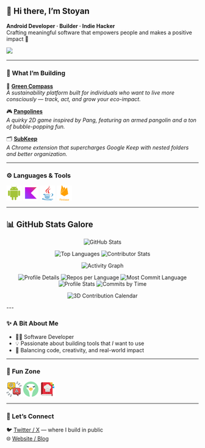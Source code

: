 ## 👋 Hi there, I’m Stoyan  

**Android Developer · Builder · Indie Hacker**  
Crafting meaningful software that empowers people and makes a positive impact 🌱  

![](https://github-profile-trophy.vercel.app/?username=skorudzhiev&theme=onestar&no-bg=true&margin-w=15)

---

### 🧭 What I’m Building  

🚀 **[Green Compass](https://www.greencompass.app/)**  
*A sustainability platform built for individuals who want to live more consciously — track, act, and grow your eco-impact.*

🎮 **[Pangolines](https://pangolines.vercel.app/)**  
*A quirky 2D game inspired by Pang, featuring an armed pangolin and a ton of bubble-popping fun.*

🗂️ **[SubKeep](https://chromewebstore.google.com/detail/subkeep/mhikglflelkigbdlaebmfoopkoejecic?authuser=0&hl=en)**  
*A Chrome extension that supercharges Google Keep with nested folders and better organization.*

---

### ⚙️ Languages & Tools  

<p align="left"> 
  <a href="https://developer.android.com" target="_blank"><img src="https://github.com/devicons/devicon/blob/master/icons/android/android-original.svg" alt="android" width="40" height="40"/></a>
  <a href="https://kotlinlang.org" target="_blank"><img src="https://github.com/devicons/devicon/blob/master/icons/kotlin/kotlin-original.svg" alt="kotlin" width="40" height="40"/></a>
  <a href="https://www.java.com/en/" target="_blank"><img src="https://github.com/devicons/devicon/blob/master/icons/java/java-original.svg" alt="java" width="40" height="40"/></a>
  <a href="https://firebase.google.com/" target="_blank"><img src="https://github.com/devicons/devicon/blob/master/icons/firebase/firebase-plain-wordmark.svg" alt="firebase" width="40" height="40"/></a>
</p>

---

## 📊 GitHub Stats Galore  

<p align="center">
  <img src="https://github-readme-stats.vercel.app/api?username=skorudzhiev&show_icons=true&theme=tokyonight&hide_border=true&count_private=true" alt="GitHub Stats" height="170"/>
</p>

<p align="center">
  <img src="https://github-readme-stats.vercel.app/api/top-langs/?username=skorudzhiev&layout=compact&theme=tokyonight&hide_border=true" alt="Top Languages" height="170"/>
  <img src="https://github-contributor-stats.vercel.app/api?username=skorudzhiev&limit=5&theme=tokyonight&combine_all_yearly_contributions=true" alt="Contributor Stats" height="170"/>
</p>

<p align="center">
  <img src="https://github-readme-activity-graph.vercel.app/graph?username=skorudzhiev&theme=tokyo-night&hide_border=true" alt="Activity Graph" />
</p>

<p align="center">
  <img src="https://github-profile-summary-cards.vercel.app/api/cards/profile-details?username=skorudzhiev&theme=tokyonight" alt="Profile Details" />
  <img src="https://github-profile-summary-cards.vercel.app/api/cards/repos-per-language?username=skorudzhiev&theme=tokyonight" alt="Repos per Language" />
  <img src="https://github-profile-summary-cards.vercel.app/api/cards/most-commit-language?username=skorudzhiev&theme=tokyonight" alt="Most Commit Language" />
  <img src="https://github-profile-summary-cards.vercel.app/api/cards/stats?username=skorudzhiev&theme=tokyonight" alt="Profile Stats" />
  <img src="https://github-profile-summary-cards.vercel.app/api/cards/productive-time?username=skorudzhiev&theme=tokyonight&utcOffset=3" alt="Commits by Time" />
</p>

<p align="center">
  <img src="https://ssr-contributions-svg.vercel.app/_/skorudzhiev?chart=calendar&format=svg&weeks=40&theme=purple&widget_size=small" alt="3D Contribution Calendar" />
</p>
---

### ✨ A Bit About Me  

- 🧑‍💻 Software Developer
- 💡 Passionate about building tools that *I* want to use   
- 🎯 Balancing code, creativity, and real-world impact  

---

### 🧩 Fun Zone  

<p align="left"> 
  <a href="https://play.google.com/store/apps/details?id=com.skorudzhiev.quizexplorer" target="_blank"><img src="https://github.com/skorudzhiev/skorudzhiev/blob/main/assets/QuizExplorer.png" alt="quizexplorer" width="40" height="40"/></a> 
  <a href="https://play.google.com/store/apps/details?id=com.skorudzhiev.flockattack" target="_blank"><img src="https://github.com/skorudzhiev/skorudzhiev/blob/main/assets/FlockAttack.svg" alt="flockattack" width="40" height="40"/></a> 
  <a href="https://github.com/skorudzhiev/Cookery" target="_blank"><img src="https://github.com/skorudzhiev/skorudzhiev/blob/main/assets/Cookery.svg" alt="cookery" width="40" height="40"/></a>
</p>

---

### 💬 Let’s Connect  

🐦 [Twitter / X](https://x.com/StoyanBuilds) — where I build in public  
🌐 [Website / Blog](https://skorudzhiev.github.io/)  
